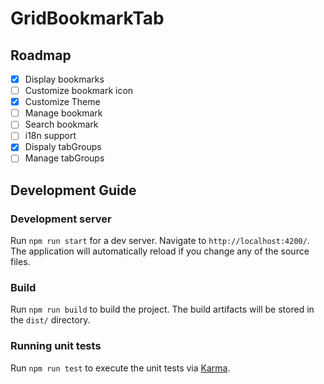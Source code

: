 # GridBookmarkTab

## Roadmap

- [x] Display bookmarks
- [ ] Customize bookmark icon
- [x] Customize Theme
- [ ] Manage bookmark
- [ ] Search bookmark
- [ ] i18n support
- [x] Dispaly tabGroups
- [ ] Manage tabGroups

## Development Guide

### Development server

Run `npm run start` for a dev server. Navigate to `http://localhost:4200/`. The application will automatically reload if you change any of the source files.

### Build

Run `npm run build` to build the project. The build artifacts will be stored in the `dist/` directory.

### Running unit tests

Run `npm run test` to execute the unit tests via [Karma](https://karma-runner.github.io).
